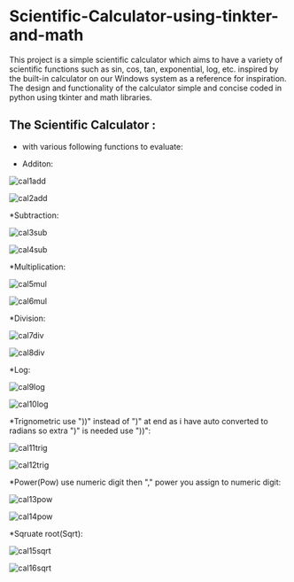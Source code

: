# Scientific-Calculator-using-tinkter-and-math
This project is a simple scientific calculator which aims to have a variety of scientific functions such as sin, cos, tan, exponential, log, etc. inspired by the built-in calculator on our Windows system as a reference for inspiration. The design and functionality of the calculator simple and  concise coded in python using tkinter and math libraries.

## The Scientific Calculator :
*	with various following functions to evaluate:

*	Additon:


![cal1add](https://github.com/user-attachments/assets/9e9ccc6c-91f4-4ade-87d0-c5846eb6ee1e)

![cal2add](https://github.com/user-attachments/assets/c7eccc0d-b3e5-448c-9ed4-0215fde78c00)


*Subtraction:


![cal3sub](https://github.com/user-attachments/assets/9822f4bc-9cdc-41fc-8ffe-b645d22595bf)

![cal4sub](https://github.com/user-attachments/assets/9d523136-4ea4-48ff-9163-f928bba66a82)


*Multiplication:


![cal5mul](https://github.com/user-attachments/assets/03a27239-c4e1-442c-988b-87d27933ec5e)

![cal6mul](https://github.com/user-attachments/assets/1ecca18c-d619-4209-b332-6dd39b697857)


*Division:


![cal7div](https://github.com/user-attachments/assets/e098a4b7-a7aa-4798-aab9-5d22eaed7bde)

![cal8div](https://github.com/user-attachments/assets/94d5894c-0ff7-4060-8875-e201e36fd32b)


*Log:


![cal9log](https://github.com/user-attachments/assets/12b4c986-0aca-4084-a0c2-db0f64e08034)

![cal10log](https://github.com/user-attachments/assets/995e8815-e52d-46b9-8a71-24176a53c4ee)


*Trignometric use "))" instead of ")" at end as i have auto converted to radians so extra ")" is needed use "))":


![cal11trig](https://github.com/user-attachments/assets/ea2bd6ca-5b20-42d4-80ed-abbdb127e407)

![cal12trig](https://github.com/user-attachments/assets/b415aa8f-298c-4d2e-a47d-a612237e0eb6)


*Power(Pow) use numeric digit then "," power you assign to numeric digit:


![cal13pow](https://github.com/user-attachments/assets/e5a155d3-edc8-4966-931e-b685d7749da6)

![cal14pow](https://github.com/user-attachments/assets/9110d4f9-22ba-4c7b-baf8-54696fb168e0)


*Sqruate root(Sqrt):


![cal15sqrt](https://github.com/user-attachments/assets/7188c5db-c31e-4f9e-bf87-36d59b943b3b)

![cal16sqrt](https://github.com/user-attachments/assets/5eccc360-fba8-4504-b1e3-0fc6e03edaee)












